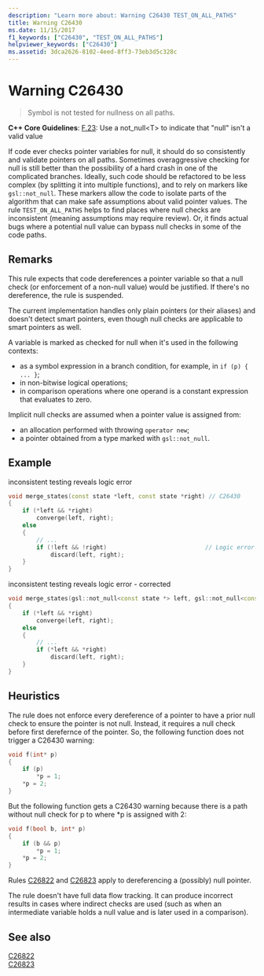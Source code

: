 ```yaml
---
description: "Learn more about: Warning C26430 TEST_ON_ALL_PATHS"
title: Warning C26430
ms.date: 11/15/2017
f1_keywords: ["C26430", "TEST_ON_ALL_PATHS"]
helpviewer_keywords: ["C26430"]
ms.assetid: 3dca2626-8102-4eed-8ff3-73eb3d5c328c
---
```

# Warning C26430

> Symbol is not tested for nullness on all paths.

**C++ Core Guidelines**:
[F.23](https://github.com/isocpp/CppCoreGuidelines/blob/master/CppCoreGuidelines.md#f23-use-a-not_nullt-to-indicate-that-null-is-not-a-valid-value): Use a not_null\<T> to indicate that "null" isn't a valid value

If code ever checks pointer variables for null, it should do so consistently and validate pointers on all paths. Sometimes overaggressive checking for null is still better than the possibility of a hard crash in one of the complicated branches. Ideally, such code should be refactored to be less complex (by splitting it into multiple functions), and to rely on markers like `gsl::not_null`. These markers allow the code to isolate parts of the algorithm that can make safe assumptions about valid pointer values. The rule `TEST_ON_ALL_PATHS` helps to find places where null checks are inconsistent (meaning assumptions may require review). Or, it finds actual bugs where a potential null value can bypass null checks in some of the code paths.

## Remarks

This rule expects that code dereferences a pointer variable so that a null check (or enforcement of a non-null value) would be justified. If there's no dereference, the rule is suspended.

The current implementation handles only plain pointers (or their aliases) and doesn't detect smart pointers, even though null checks are applicable to smart pointers as well.

A variable is marked as checked for null when it's used in the following contexts:

- as a symbol expression in a branch condition, for example, in `if (p) { ... }`;
- in non-bitwise logical operations;
- in comparison operations where one operand is a constant expression that evaluates to zero.

Implicit null checks are assumed when a pointer value is assigned from:

- an allocation performed with throwing `operator new`;
- a pointer obtained from a type marked with `gsl::not_null`.

## Example

inconsistent testing reveals logic error

```cpp
void merge_states(const state *left, const state *right) // C26430
{
    if (*left && *right)
        converge(left, right);
    else
    {
        // ...
        if (!left && !right)                            // Logic error!
            discard(left, right);
    }
}
```

inconsistent testing reveals logic error - corrected

```cpp
void merge_states(gsl::not_null<const state *> left, gsl::not_null<const state *> right)
{
    if (*left && *right)
        converge(left, right);
    else
    {
        // ...
        if (*left && *right)
            discard(left, right);
    }
}
```

## Heuristics

The rule does not enforce every dereference of a pointer to have a prior null check to ensure the pointer is not null. Instead, it requires a null check before first derefernce of the pointer. So, the following function does not trigger a C26430 warning:
```cpp
void f(int* p)
{
    if (p)
        *p = 1;
    *p = 2;
}
```
But the following function gets a C26430 warning because there is a path without null check for p to where *p is assigned with 2:
```cpp
void f(bool b, int* p)
{
    if (b && p)
        *p = 1;
    *p = 2;
}
```
Rules [C26822](c26822.md) and [C26823](c26823.md) apply to dereferencing a (possibly) null pointer.  

The rule doesn't have full data flow tracking. It can produce incorrect results in cases where indirect checks are used (such as when an intermediate variable holds a null value and is later used in a comparison).

## See also

[C26822](c26822.md)\
[C26823](c26823.md)